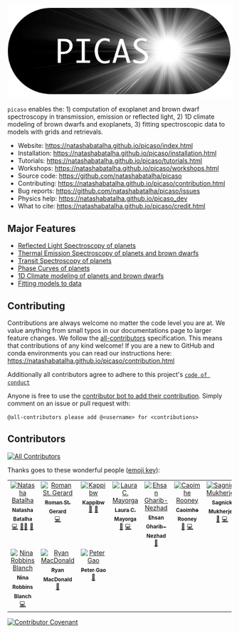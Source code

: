 
![Logo](docs/logo.png)


`picaso` enables the: 1) computation of exoplanet and brown dwarf spectroscopy in transmission, emission or reflected light, 2) 1D climate modeling of brown dwarfs and exoplanets, 3) fitting spectroscopic data to models with grids and retrievals.

- Website: https://natashabatalha.github.io/picaso/index.html 
- Installation: https://natashabatalha.github.io/picaso/installation.html
- Tutorials: https://natashabatalha.github.io/picaso/tutorials.html
- Workshops: https://natashabatalha.github.io/picaso/workshops.html
- Source code: https://github.com/natashabatalha/picaso
- Contributing: https://natashabatalha.github.io/picaso/contribution.html
- Bug reports: https://github.com/natashabatalha/picaso/issues
- Physics help: https://natashabatalha.github.io/picaso_dev 
- What to cite: https://natashabatalha.github.io/picaso/credit.html 

## Major Features

- [Reflected Light Spectroscopy of planets](https://natashabatalha.github.io/picaso/notebooks/1_GetStarted.html)
- [Thermal Emission Spectroscopy of planets and brown dwarfs](https://natashabatalha.github.io/picaso/tutorials.html#basics-of-thermal-emission)
- [Transit Spectroscopy of planets](https://natashabatalha.github.io/picaso/notebooks/5_AddingTransitSpectrum.html)
- [Phase Curves of planets](https://natashabatalha.github.io/picaso/notebooks/9e_PhaseCurves.html)
- [1D Climate modeling of planets and brown dwarfs](https://natashabatalha.github.io/picaso/notebooks/climate/12a_BrownDwarf.html)
- [Fitting models to data](https://natashabatalha.github.io/picaso/notebooks/fitdata/GridSearch.html)

## Contributing

Contributions are always welcome no matter the code level you are at. We value anything from small typos in our documentations page to larger feature changes. We follow the [all-contributors](https://github.com/all-contributors/all-contributors) specification. This means that contributions of any kind welcome! If you are a new to GitHub and conda environments you can read our instructions here: https://natashabatalha.github.io/picaso/contribution.html

Additionally all contributors agree to adhere to this project's [`code of conduct`](https://github.com/natashabatalha/picaso/blob/master/code_of_conduct.md)

Anyone is free to use the [contributor bot to add their contribution](https://allcontributors.org/docs/en/bot/usage). Simply comment on an issue or pull request with: 

```
@all-contributors please add @<username> for <contributions>
```

## Contributors

<!-- ALL-CONTRIBUTORS-BADGE:START - Do not remove or modify this section -->
[![All Contributors](https://img.shields.io/badge/all_contributors-10-orange.svg?style=flat-square)](#contributors-)
<!-- ALL-CONTRIBUTORS-BADGE:END -->

Thanks goes to these wonderful people ([emoji key](https://allcontributors.org/docs/en/emoji-key)):
<!-- ALL-CONTRIBUTORS-LIST:START - Do not remove or modify this section -->
<!-- prettier-ignore-start -->
<!-- markdownlint-disable -->
<table>
  <tbody>
    <tr>
      <td align="center" valign="top" width="14.28%"><a href="http://natashabatalha.github.io"><img src="https://avatars.githubusercontent.com/u/6554465?v=4?s=100" width="100px;" alt="Natasha Batalha"/><br /><sub><b>Natasha Batalha</b></sub></a><br /><a href="https://github.com/natashabatalha/picaso/commits?author=natashabatalha" title="Code">💻</a> <a href="#mentoring-natashabatalha" title="Mentoring">🧑‍🏫</a> <a href="#maintenance-natashabatalha" title="Maintenance">🚧</a></td>
      <td align="center" valign="top" width="14.28%"><a href="https://github.com/Rangertreaty33"><img src="https://avatars.githubusercontent.com/u/106419391?v=4?s=100" width="100px;" alt="Roman St. Gerard"/><br /><sub><b>Roman St. Gerard</b></sub></a><br /><a href="https://github.com/natashabatalha/picaso/commits?author=Rangertreaty33" title="Code">💻</a></td>
      <td align="center" valign="top" width="14.28%"><a href="http://www.thinkkappi.com"><img src="https://avatars.githubusercontent.com/u/4071244?v=4?s=100" width="100px;" alt="Kappibw"/><br /><sub><b>Kappibw</b></sub></a><br /><a href="https://github.com/natashabatalha/picaso/issues?q=author%3AKappibw" title="Bug reports">🐛</a> <a href="https://github.com/natashabatalha/picaso/commits?author=Kappibw" title="Documentation">📖</a></td>
      <td align="center" valign="top" width="14.28%"><a href="https://github.com/lcmayor"><img src="https://avatars.githubusercontent.com/u/13788703?v=4?s=100" width="100px;" alt="Laura C. Mayorga"/><br /><sub><b>Laura C. Mayorga</b></sub></a><br /><a href="https://github.com/natashabatalha/picaso/issues?q=author%3Alcmayor" title="Bug reports">🐛</a> <a href="https://github.com/natashabatalha/picaso/commits?author=lcmayor" title="Code">💻</a></td>
      <td align="center" valign="top" width="14.28%"><a href="https://www.linkedin.com/in/ehsan-gharib-nezhad/"><img src="https://avatars.githubusercontent.com/u/22139918?v=4?s=100" width="100px;" alt="Ehsan Gharib-Nezhad"/><br /><sub><b>Ehsan Gharib-Nezhad</b></sub></a><br /><a href="#data-EhsanGharibNezhad" title="Data">🔣</a></td>
      <td align="center" valign="top" width="14.28%"><a href="https://github.com/caoimherooney11"><img src="https://avatars.githubusercontent.com/u/24413015?v=4?s=100" width="100px;" alt="Caoimhe Rooney"/><br /><sub><b>Caoimhe Rooney</b></sub></a><br /><a href="#research-caoimherooney11" title="Research">🔬</a> <a href="https://github.com/natashabatalha/picaso/commits?author=caoimherooney11" title="Code">💻</a></td>
      <td align="center" valign="top" width="14.28%"><a href="https://github.com/sagnickm"><img src="https://avatars.githubusercontent.com/u/55552916?v=4?s=100" width="100px;" alt="Sagnick Mukherjee"/><br /><sub><b>Sagnick Mukherjee</b></sub></a><br /><a href="#research-sagnickm" title="Research">🔬</a> <a href="https://github.com/natashabatalha/picaso/commits?author=sagnickm" title="Code">💻</a></td>
    </tr>
    <tr>
      <td align="center" valign="top" width="14.28%"><a href="https://github.com/ninarobbins"><img src="https://avatars.githubusercontent.com/u/43654406?v=4?s=100" width="100px;" alt="Nina Robbins Blanch"/><br /><sub><b>Nina Robbins Blanch</b></sub></a><br /><a href="https://github.com/natashabatalha/picaso/commits?author=ninarobbins" title="Code">💻</a></td>
      <td align="center" valign="top" width="14.28%"><a href="https://github.com/MartianColonist"><img src="https://avatars.githubusercontent.com/u/22718554?v=4?s=100" width="100px;" alt="Ryan MacDonald"/><br /><sub><b>Ryan MacDonald</b></sub></a><br /><a href="https://github.com/natashabatalha/picaso/issues?q=author%3AMartianColonist" title="Bug reports">🐛</a></td>
      <td align="center" valign="top" width="14.28%"><a href="https://epl.carnegiescience.edu/people/peter-gao"><img src="https://avatars.githubusercontent.com/u/20616506?v=4?s=100" width="100px;" alt="Peter Gao"/><br /><sub><b>Peter Gao</b></sub></a><br /><a href="https://github.com/natashabatalha/picaso/issues?q=author%3Asirpetergao" title="Bug reports">🐛</a></td>
    </tr>
  </tbody>
</table>

<!-- markdownlint-restore -->
<!-- prettier-ignore-end -->

<!-- ALL-CONTRIBUTORS-LIST:END -->

<!-- ALL-CONTRIBUTORS-LIST:START - Do not remove or modify this section -->
<!-- prettier-ignore-start -->
<!-- markdownlint-disable -->

<!-- markdownlint-restore -->
<!-- prettier-ignore-end -->

<!-- ALL-CONTRIBUTORS-LIST:END -->



[![Contributor Covenant](https://img.shields.io/badge/Contributor%20Covenant-2.1-4baaaa.svg)](code_of_conduct.md)

